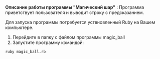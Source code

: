 **Описание работы программы "Магический шар"** :
Программа приветствует пользователя и выводит строку с предсказанием. 

Для запуска программы потребуется уствновленный Ruby на Вашем компьютере. 

1. Перейдите в папку с файлом программы magic_ball
2. Запустите программу командой:

`ruby magic_ball.rb`

